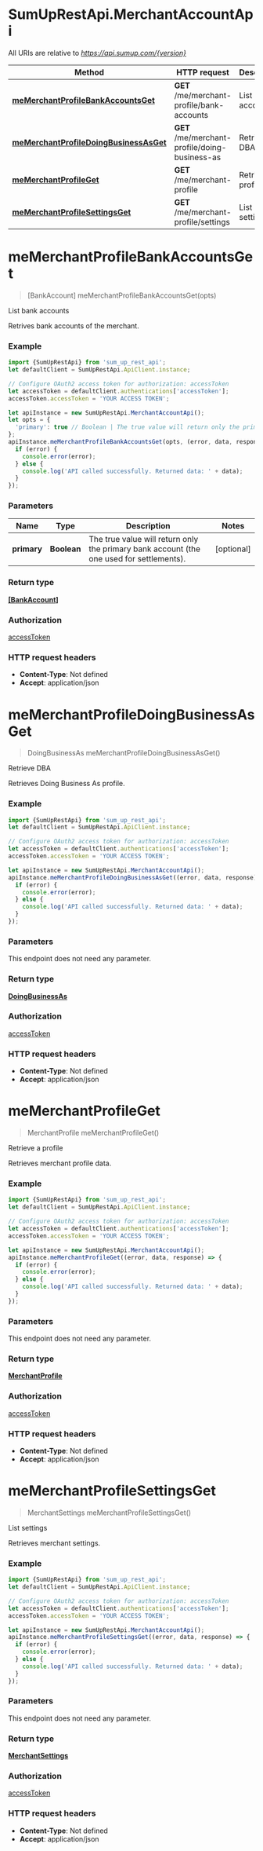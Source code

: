 # SumUpRestApi.MerchantAccountApi

All URIs are relative to *https://api.sumup.com/{version}*

Method | HTTP request | Description
------------- | ------------- | -------------
[**meMerchantProfileBankAccountsGet**](MerchantAccountApi.md#meMerchantProfileBankAccountsGet) | **GET** /me/merchant-profile/bank-accounts | List bank accounts
[**meMerchantProfileDoingBusinessAsGet**](MerchantAccountApi.md#meMerchantProfileDoingBusinessAsGet) | **GET** /me/merchant-profile/doing-business-as | Retrieve DBA
[**meMerchantProfileGet**](MerchantAccountApi.md#meMerchantProfileGet) | **GET** /me/merchant-profile | Retrieve a profile
[**meMerchantProfileSettingsGet**](MerchantAccountApi.md#meMerchantProfileSettingsGet) | **GET** /me/merchant-profile/settings | List settings

<a name="meMerchantProfileBankAccountsGet"></a>
# **meMerchantProfileBankAccountsGet**
> [BankAccount] meMerchantProfileBankAccountsGet(opts)

List bank accounts

Retrives bank accounts of the merchant.

### Example
```javascript
import {SumUpRestApi} from 'sum_up_rest_api';
let defaultClient = SumUpRestApi.ApiClient.instance;

// Configure OAuth2 access token for authorization: accessToken
let accessToken = defaultClient.authentications['accessToken'];
accessToken.accessToken = 'YOUR ACCESS TOKEN';

let apiInstance = new SumUpRestApi.MerchantAccountApi();
let opts = { 
  'primary': true // Boolean | The true value will return only the primary bank account (the one used for settlements).
};
apiInstance.meMerchantProfileBankAccountsGet(opts, (error, data, response) => {
  if (error) {
    console.error(error);
  } else {
    console.log('API called successfully. Returned data: ' + data);
  }
});
```

### Parameters

Name | Type | Description  | Notes
------------- | ------------- | ------------- | -------------
 **primary** | **Boolean**| The true value will return only the primary bank account (the one used for settlements). | [optional] 

### Return type

[**[BankAccount]**](BankAccount.md)

### Authorization

[accessToken](../README.md#accessToken)

### HTTP request headers

 - **Content-Type**: Not defined
 - **Accept**: application/json

<a name="meMerchantProfileDoingBusinessAsGet"></a>
# **meMerchantProfileDoingBusinessAsGet**
> DoingBusinessAs meMerchantProfileDoingBusinessAsGet()

Retrieve DBA

Retrieves Doing Business As profile.

### Example
```javascript
import {SumUpRestApi} from 'sum_up_rest_api';
let defaultClient = SumUpRestApi.ApiClient.instance;

// Configure OAuth2 access token for authorization: accessToken
let accessToken = defaultClient.authentications['accessToken'];
accessToken.accessToken = 'YOUR ACCESS TOKEN';

let apiInstance = new SumUpRestApi.MerchantAccountApi();
apiInstance.meMerchantProfileDoingBusinessAsGet((error, data, response) => {
  if (error) {
    console.error(error);
  } else {
    console.log('API called successfully. Returned data: ' + data);
  }
});
```

### Parameters
This endpoint does not need any parameter.

### Return type

[**DoingBusinessAs**](DoingBusinessAs.md)

### Authorization

[accessToken](../README.md#accessToken)

### HTTP request headers

 - **Content-Type**: Not defined
 - **Accept**: application/json

<a name="meMerchantProfileGet"></a>
# **meMerchantProfileGet**
> MerchantProfile meMerchantProfileGet()

Retrieve a profile

Retrieves merchant profile data.

### Example
```javascript
import {SumUpRestApi} from 'sum_up_rest_api';
let defaultClient = SumUpRestApi.ApiClient.instance;

// Configure OAuth2 access token for authorization: accessToken
let accessToken = defaultClient.authentications['accessToken'];
accessToken.accessToken = 'YOUR ACCESS TOKEN';

let apiInstance = new SumUpRestApi.MerchantAccountApi();
apiInstance.meMerchantProfileGet((error, data, response) => {
  if (error) {
    console.error(error);
  } else {
    console.log('API called successfully. Returned data: ' + data);
  }
});
```

### Parameters
This endpoint does not need any parameter.

### Return type

[**MerchantProfile**](MerchantProfile.md)

### Authorization

[accessToken](../README.md#accessToken)

### HTTP request headers

 - **Content-Type**: Not defined
 - **Accept**: application/json

<a name="meMerchantProfileSettingsGet"></a>
# **meMerchantProfileSettingsGet**
> MerchantSettings meMerchantProfileSettingsGet()

List settings

Retrieves merchant settings.

### Example
```javascript
import {SumUpRestApi} from 'sum_up_rest_api';
let defaultClient = SumUpRestApi.ApiClient.instance;

// Configure OAuth2 access token for authorization: accessToken
let accessToken = defaultClient.authentications['accessToken'];
accessToken.accessToken = 'YOUR ACCESS TOKEN';

let apiInstance = new SumUpRestApi.MerchantAccountApi();
apiInstance.meMerchantProfileSettingsGet((error, data, response) => {
  if (error) {
    console.error(error);
  } else {
    console.log('API called successfully. Returned data: ' + data);
  }
});
```

### Parameters
This endpoint does not need any parameter.

### Return type

[**MerchantSettings**](MerchantSettings.md)

### Authorization

[accessToken](../README.md#accessToken)

### HTTP request headers

 - **Content-Type**: Not defined
 - **Accept**: application/json


